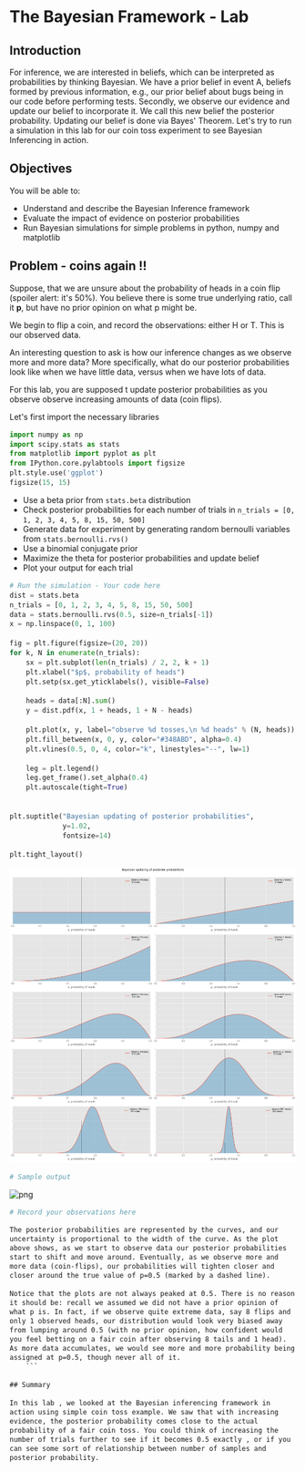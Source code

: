 
# The Bayesian Framework - Lab

## Introduction

For inference, we are interested in beliefs, which can be interpreted as probabilities by thinking Bayesian. We have a prior belief in event A, beliefs formed by previous information, e.g., our prior belief about bugs being in our code before performing tests. Secondly, we observe our evidence and update our belief to incorporate it. We call this new belief the posterior probability. Updating our belief is done via Bayes' Theorem. Let's try to run a simulation in this lab for our coin toss experiment to see Bayesian Inferencing in action. 

## Objectives

You will be able to:

- Understand and describe the Bayesian Inference framework
- Evaluate the impact of evidence on posterior probabilities
- Run Bayesian simulations for simple problems in python, numpy and matplotlib

## Problem - coins again !!

Suppose, that we are unsure about the probability of heads in a coin flip (spoiler alert: it's 50%). You believe there is some true underlying ratio, call it **p**, but have no prior opinion on what p might be.

We begin to flip a coin, and record the observations: either H or T. This is our observed data. 

An interesting question to ask is how our inference changes as we observe more and more data? More specifically, what do our posterior probabilities look like when we have little data, versus when we have lots of data.

For this lab, you are supposed t update posterior probabilities as you observe observe increasing amounts of data (coin flips).

Let's first import the necessary libraries


```python
import numpy as np
import scipy.stats as stats
from matplotlib import pyplot as plt
from IPython.core.pylabtools import figsize
plt.style.use('ggplot')
figsize(15, 15)
```

* Use a beta prior from `stats.beta` distribution
* Check posterior probabilities for each number of trials in `n_trials = [0, 1, 2, 3, 4, 5, 8, 15, 50, 500]`
* Generate data for experiment by generating random bernoulli variables from `stats.bernoulli.rvs()` 
* Use a binomial conjugate prior
* Maximize the theta for posterior probabilities and update belief 
* Plot your output for each trial


```python
# Run the simulation - Your code here 
dist = stats.beta
n_trials = [0, 1, 2, 3, 4, 5, 8, 15, 50, 500]
data = stats.bernoulli.rvs(0.5, size=n_trials[-1])
x = np.linspace(0, 1, 100)

fig = plt.figure(figsize=(20, 20))
for k, N in enumerate(n_trials):
    sx = plt.subplot(len(n_trials) / 2, 2, k + 1)
    plt.xlabel("$p$, probability of heads")
    plt.setp(sx.get_yticklabels(), visible=False)
    
    heads = data[:N].sum()
    y = dist.pdf(x, 1 + heads, 1 + N - heads)
    
    plt.plot(x, y, label="observe %d tosses,\n %d heads" % (N, heads))
    plt.fill_between(x, 0, y, color="#348ABD", alpha=0.4)
    plt.vlines(0.5, 0, 4, color="k", linestyles="--", lw=1)

    leg = plt.legend()
    leg.get_frame().set_alpha(0.4)
    plt.autoscale(tight=True)


plt.suptitle("Bayesian updating of posterior probabilities",
             y=1.02,
             fontsize=14)

plt.tight_layout()
```


![png](index_files/index_3_0.png)



```python
# Sample output
```


![png](index_files/index_4_0.png)



```python
# Record your observations here 
```

```
The posterior probabilities are represented by the curves, and our uncertainty is proportional to the width of the curve. As the plot above shows, as we start to observe data our posterior probabilities start to shift and move around. Eventually, as we observe more and more data (coin-flips), our probabilities will tighten closer and closer around the true value of p=0.5 (marked by a dashed line).

Notice that the plots are not always peaked at 0.5. There is no reason it should be: recall we assumed we did not have a prior opinion of what p is. In fact, if we observe quite extreme data, say 8 flips and only 1 observed heads, our distribution would look very biased away from lumping around 0.5 (with no prior opinion, how confident would you feel betting on a fair coin after observing 8 tails and 1 head). As more data accumulates, we would see more and more probability being assigned at p=0.5, though never all of it.
    ```

## Summary 

In this lab , we looked at the Bayesian inferencing framework in action using simple coin toss example. We saw that with increasing evidence, the posterior probability comes close to the actual probability of a fair coin toss. You could think of increasing the number of trials further to see if it becomes 0.5 exactly , or if you can see some sort of relationship between number of samples and posterior probability. 
